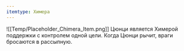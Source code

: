 ```yaml
---
itemtype: Химера
---
```

![[Temp/Placeholder_Chimera_Item.png]]
Цюнци является Химерой поддержки с контролем одной цели. Когда Цюнци рычит, враги бросаются в рассыпную.

